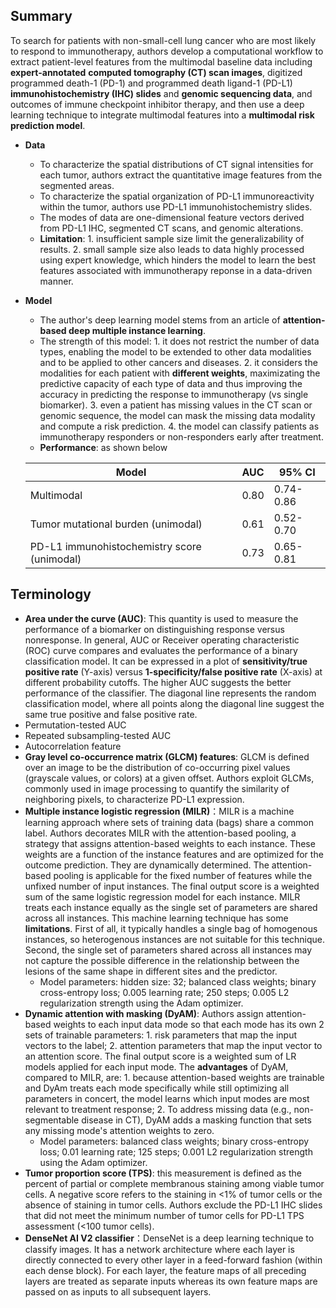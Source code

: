 ## Summary
To search for patients with non-small-cell lung cancer who are most likely to respond to immunotherapy, authors develop a computational workflow to extract patient-level features from the multimodal baseline data including **expert-annotated** **computed tomography (CT) scan images**, digitized programmed death-1 (PD-1) and programmed death ligand-1 (PD-L1) **immunohistochemistry (IHC) slides** and **genomic sequencing data**, and outcomes of immune checkpoint inhibitor therapy, and then use a deep learning technique to integrate multimodal features into a **multimodal risk prediction model**.
  - **Data**  
    - To characterize the spatial distributions of CT signal intensities for each tumor, authors extract the quantitative image features from the segmented areas.
    - To characterize the spatial organization of PD-L1 immunoreactivity within the tumor, authors use PD-L1 immunohistochemistry slides.
    - The modes of data are one-dimensional feature vectors derived from PD-L1 IHC, segmented CT scans, and genomic alterations. 
    - **Limitation**: 1. insufficient sample size limit the generalizability of results. 2. small sample size also leads to data highly processed using expert knowledge, which hinders the model to learn the best features associated with immunotherapy reponse in a data-driven manner.
  - **Model**
    - The author's deep learning model stems from an article of **attention-based deep multiple instance learning**. 
    - The strength of this model: 1. it does not restrict the number of data types, enabling the model to be extended to other data modalities and to be applied to other cancers and diseases. 2. it considers the modalities for each patient with **different weights**, maximizating the predictive capacity of each type of data and thus improving the accuracy in predicting the response to immunotherapy (vs single biomarker). 3. even a patient has missing values in the CT scan or genomic sequence, the model can mask the missing data modality and compute a risk prediction. 4. the model can classify patients as immunotherapy responders or non-responders early after treatment.
    - **Performance**: as shown below 
    
    
    | Model                                       | AUC           | 95% CI        |
    | -------------                               | ------------- | ------------- |
    | Multimodal                                  | 0.80          | 0.74-0.86     |
    | Tumor mutational burden (unimodal)          | 0.61          | 0.52-0.70     |
    | PD-L1 immunohistochemistry score (unimodal) | 0.73          | 0.65-0.81     |


## Terminology
- **Area under the curve (AUC)**: This quantity is used to measure the performance of a biomarker on distinguishing response versus nonresponse. In general, AUC or Receiver operating characteristic (ROC) curve compares and evaluates the performance of a binary classification model. It can be expressed in a plot of **sensitivity/true positive rate** (Y-axis) versus **1-specificity/false positive rate** (X-axis) at different probability cutoffs. The higher AUC suggests the better performance of the classifier. The diagonal line represents the random classification model, where all points along the diagonal line suggest the same true positive and false positive rate.
- Permutation-tested AUC
- Repeated subsampling-tested AUC
- Autocorrelation feature
- **Gray level co-occurrence matrix (GLCM) features**: GLCM is defined over an image to be the distribution of co-occurring pixel values (grayscale values, or colors) at a given offset. Authors exploit GLCMs, commonly used in image processing to quantify the similarity of neighboring pixels, to characterize PD-L1 expression.
- **Multiple instance logistic regression (MILR)**：MILR is a machine learning approach where sets of training data (bags) share a common label. Authors decorates MILR with the attention-based pooling, a strategy that assigns attention-based weights to each instance. These weights are a function of the instance features and are optimized for the outcome prediction. They are dynamically determined. The attention-based pooling is applicable for the fixed number of features while the unfixed number of input instances. The final output score is a weighted sum of the same logistic regression model for each instance. MILR treats each instance equally as the single set of parameters are shared across all instances. This machine learning technique has some **limitations**. First of all, it typically handles a single bag of homogenous instances, so heterogenous instances are not suitable for this technique. Second, the single set of parameters shared across all instances may not capture the possible difference in the relationship between the lesions of the same shape in different sites and the predictor.
  - Model parameters: hidden size: 32; balanced class weights; binary cross-entropy loss; 0.005 learning rate; 250 steps; 0.005 L2 regularization strength using the Adam optimizer.
- **Dynamic attention with masking (DyAM)**: Authors assign attention-based weights to each input data mode so that each mode has its own 2 sets of trainable parameters: 1. risk parameters that map the input vectors to the label; 2. attention parameters that map the input vector to an attention score. The final output score is a weighted sum of LR models applied for each input mode. The **advantages** of DyAM, compared to MILR, are: 1. because attention-based weights are trainable and DyAm treats each mode specifically while still optimizing all parameters in concert, the model learns which input modes are most relevant to treatment response; 2. To address missing data (e.g., non-segmentable disease in CT), DyAM adds a masking function that sets any missing mode's attention weights to zero.
  - Model parameters: balanced class weights; binary cross-entropy loss; 0.01 learning rate; 125 steps; 0.001 L2 regularization strength using the Adam optimizer.
- **Tumor proportion score (TPS)**: this measurement is defined as the percent of partial or complete membranous staining among viable tumor cells. A negative score refers to the staining in <1% of tumor cells or the absence of staining in tumor cells. Authors exclude the PD-L1 IHC slides that did not meet the minimum number of tumor cells for PD-L1 TPS assessment (<100 tumor cells).
- **DenseNet AI V2 classifier**：DenseNet is a deep learning technique to classify images. It has a network architecture where each layer is directly connected to every other layer in a feed-forward fashion (within each dense block). For each layer, the feature maps of all preceding layers are treated as separate inputs whereas its own feature maps are passed on as inputs to all subsequent layers.
